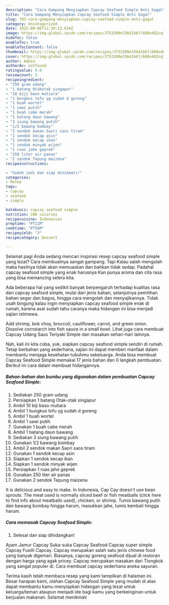 ```yaml
---
description: "Cara Gampang Menyiapkan Capcay Seafood Simple Anti Gagal"
title: "Cara Gampang Menyiapkan Capcay Seafood Simple Anti Gagal"
slug: 783-cara-gampang-menyiapkan-capcay-seafood-simple-anti-gagal
category: Uncategorized
date: 2022-09-06T11:39:13.034Z
image: https://img-global.cpcdn.com/recipes/3753200e33641b6f/680x482cq70/capcay-seafood-simple-foto-resep-utama.jpg
hideToc: false
enableToc: true
enableTocContent: false
thumbnail: https://img-global.cpcdn.com/recipes/3753200e33641b6f/680x482cq70/capcay-seafood-simple-foto-resep-utama.jpg
cover: https://img-global.cpcdn.com/recipes/3753200e33641b6f/680x482cq70/capcay-seafood-simple-foto-resep-utama.jpg
author: Admin
authorAv: notfound
ratingvalue: 4.8
reviewcount: 3
recipeingredient:
- "250 gram udang"
- "1 batang Otakotak singapur"
- "10 biji baso mutiara"
- "1 bungkus tofu yg sudah d goreng"
- "1 buah wortel"
- "1 sawi putih"
- "1 buah cabe merah"
- "1 batang daun bawang"
- "3 siung bawang putih"
- "1/2 bawang bombay"
- "2 sendok makan Saori saos tiram"
- "1 sendok kecap asin"
- "1 sendok kecap ikan"
- "1 sendok minyak wijen"
- "1 ruas jahe geprek"
- "250 liter air panas"
- "2 sendok Tepung maizena"
recipeinstructions:

- "Sudah jadi dan siap dinikmati!"
categories:
- Resep
tags:
- capcay
- seafood
- simple

katakunci: capcay seafood simple 
nutrition: 288 calories
recipecuisine: Indonesian
preptime: "PT11M"
cooktime: "PT56M"
recipeyield: "3"
recipecategory: Dessert

---
```



Selamat pagi Anda sedang mencari inspirasi resep capcay seafood simple yang lezat? Cara membuatnya sangat gampang. Tapi Kalau salah mengolah maka hasilnya tidak akan memuaskan dan bahkan tidak sedap. Padahal capcay seafood simple yang enak harusnya Kan punya aroma dan cita rasa yang bisa memancing selera kita.


Ada beberapa hal yang sedikit banyak berpengaruh terhadap kualitas rasa dari capcay seafood simple, mulai dari jenis bahan, selanjutnya pemilihan bahan segar dan bagus, hingga cara mengolah dan menyajikannya. Tidak usah bingung kalau ingin menyiapkan capcay seafood simple enak di rumah, karena asal sudah tahu caranya maka hidangan ini bisa menjadi sajian istimewa.

Add shrimp, bok choy, broccoli, cauliflower, carrot, and green onion. Dissolve cornstarch into fish sauce in a small bowl. Lihat juga cara membuat Capcay Udang Saus Teriyaki Simple dan masakan sehari-hari lainnya.


Nah, kali ini kita coba, yuk, siapkan capcay seafood simple sendiri di rumah. Tetap berbahan yang sederhana, sajian ini dapat memberi manfaat dalam membantu menjaga kesehatan tubuhmu sekeluarga. Anda bisa membuat Capcay Seafood Simple memakai 17 jenis bahan dan 0 langkah pembuatan. Berikut ini cara dalam membuat hidangannya.

<!--inarticleads1-->

##### Bahan-bahan dan bumbu yang digunakan dalam pembuatan Capcay Seafood Simple:

1. Sediakan 250 gram udang
1. Persiapkan 1 batang Otak-otak singapur
1. Ambil 10 biji baso mutiara
1. Ambil 1 bungkus tofu yg sudah d goreng
1. Ambil 1 buah wortel
1. Ambil 1 sawi putih
1. Gunakan 1 buah cabe merah
1. Ambil 1 batang daun bawang
1. Sediakan 3 siung bawang putih
1. Gunakan 1/2 bawang bombay
1. Ambil 2 sendok makan Saori saos tiram
1. Gunakan 1 sendok kecap asin
1. Siapkan 1 sendok kecap ikan
1. Siapkan 1 sendok minyak wijen
1. Persiapkan 1 ruas jahe geprek
1. Gunakan 250 liter air panas
1. Gunakan 2 sendok Tepung maizena


It is delicious and easy to make. In Indonesia, Cap Cay doesn&#39;t use bean sprouts. The meat used is normally sliced beef or fish meatballs (click here to find info about meatballs used), chicken, or shrimp. Tumis bawang putih dan bawang bombay hingga harum, masukkan jahe, tumis kembali hingga harum. 

<!--inarticleads2-->

##### Cara memasak Capcay Seafood Simple:


1. Selesai dan siap dihidangkan!

Ayam Jamur Capcay Suka-suka Capcay Seafood Capcay super simple Capcay Fusilli Capcay. Capcay merupakan salah satu jenis chinese food yang banyak digemari. Biasanya, capcay goreng seafood dijual di restoran dengan harga yang agak pricey. Capcay merupakan masakan dari Tiongkok yang sangat populer di. Cara membuat capcay sederhana aneka sayuran. 

Terima kasih telah membaca resep yang kami tampilkan di halaman ini. Besar harapan kami, olahan Capcay Seafood Simple yang mudah di atas dapat membantu kamu menyiapkan hidangan yang lezat untuk keluarga/teman ataupun menjadi ide bagi kamu yang berkeinginan untuk berjualan makanan. Selamat menikmati
